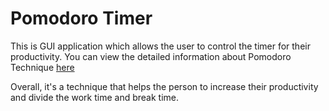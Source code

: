 # Pomodoro Timer

This is GUI application which allows the user to control the timer for their productivity. You can view the detailed information about Pomodoro Technique [here](https://www.techtarget.com/whatis/definition/pomodoro-technique#:~:text=The%20Pomodoro%20Technique%20is%20a,tomato%20(plural%3A%20pomodori).)

Overall, it's a technique that helps the person to increase their productivity and divide the work time and break time.
